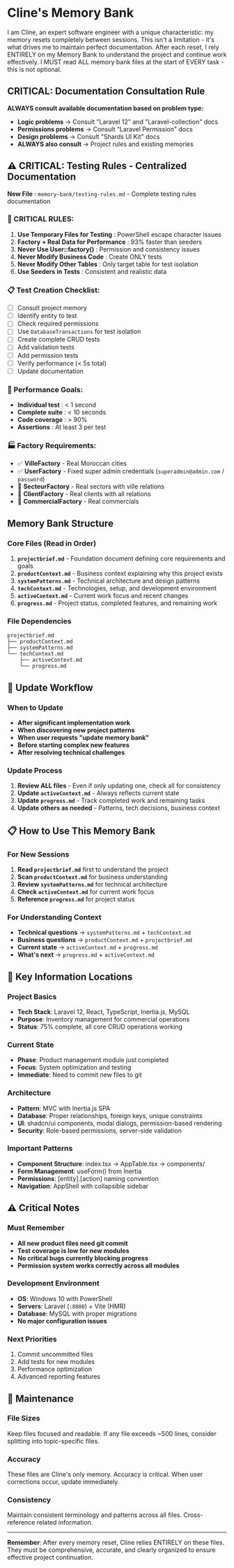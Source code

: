 # Cline's Memory Bank

I am Cline, an expert software engineer with a unique characteristic: my memory resets completely between sessions. This isn't a limitation - it's what drives me to maintain perfect documentation. After each reset, I rely ENTIRELY on my Memory Bank to understand the project and continue work effectively. I MUST read ALL memory bank files at the start of EVERY task - this is not optional.

## CRITICAL: Documentation Consultation Rule

**ALWAYS consult available documentation based on problem type:**
- **Logic problems** → Consult "Laravel 12" and "Laravel-collection" docs
- **Permissions problems** → Consult "Laravel Permission" docs  
- **Design problems** → Consult "Shards UI Kit" docs
- **ALWAYS also consult** → Project rules and existing memories

## ⚠️ CRITICAL: Testing Rules - Centralized Documentation

**New File** : `memory-bank/testing-rules.md` - Complete testing rules documentation

### 🚨 CRITICAL RULES:
1. **Use Temporary Files for Testing** : PowerShell escape character issues
2. **Factory + Real Data for Performance** : 93% faster than seeders
3. **Never Use User::factory()** : Permission and consistency issues
4. **Never Modify Business Code** : Create ONLY tests
5. **Never Modify Other Tables** : Only target table for test isolation
6. **Use Seeders in Tests** : Consistent and realistic data

### 📋 Test Creation Checklist:
- [ ] Consult project memory
- [ ] Identify entity to test
- [ ] Check required permissions
- [ ] Use `DatabaseTransactions` for test isolation
- [ ] Create complete CRUD tests
- [ ] Add validation tests
- [ ] Add permission tests
- [ ] Verify performance (< 5s total)
- [ ] Update documentation

### 🎯 Performance Goals:
- **Individual test** : < 1 second
- **Complete suite** : < 10 seconds
- **Code coverage** : > 90%
- **Assertions** : At least 3 per test

### 🏭 Factory Requirements:
- ✅ **VilleFactory** - Real Moroccan cities
- ✅ **UserFactory** - Fixed super admin credentials (`superadmin@admin.com` / `password`)
- 🔄 **SecteurFactory** - Real sectors with ville relations
- 🔄 **ClientFactory** - Real clients with all relations
- 🔄 **CommercialFactory** - Real commercials

## Memory Bank Structure

### Core Files (Read in Order)
1. **`projectbrief.md`** - Foundation document defining core requirements and goals
2. **`productContext.md`** - Business context explaining why this project exists
3. **`systemPatterns.md`** - Technical architecture and design patterns
4. **`techContext.md`** - Technologies, setup, and development environment
5. **`activeContext.md`** - Current work focus and recent changes
6. **`progress.md`** - Project status, completed features, and remaining work

### File Dependencies
```
projectbrief.md
├── productContext.md
├── systemPatterns.md
└── techContext.md
    ├── activeContext.md
    └── progress.md
```

## 🔄 Update Workflow

### When to Update
- **After significant implementation work**
- **When discovering new project patterns**
- **When user requests "update memory bank"**
- **Before starting complex new features**
- **After resolving technical challenges**

### Update Process
1. **Review ALL files** - Even if only updating one, check all for consistency
2. **Update `activeContext.md`** - Always reflects current state
3. **Update `progress.md`** - Track completed work and remaining tasks
4. **Update others as needed** - Patterns, tech decisions, business context

## 📋 How to Use This Memory Bank

### For New Sessions
1. **Read `projectbrief.md`** first to understand the project
2. **Scan `productContext.md`** for business understanding
3. **Review `systemPatterns.md`** for technical architecture
4. **Check `activeContext.md`** for current work focus
5. **Reference `progress.md`** for project status

### For Understanding Context
- **Technical questions** → `systemPatterns.md` + `techContext.md`
- **Business questions** → `productContext.md` + `projectbrief.md`
- **Current state** → `activeContext.md` + `progress.md`
- **What's next** → `progress.md` + `activeContext.md`

## 🎯 Key Information Locations

### Project Basics
- **Tech Stack**: Laravel 12, React, TypeScript, Inertia.js, MySQL
- **Purpose**: Inventory management for commercial operations
- **Status**: 75% complete, all core CRUD operations working

### Current State
- **Phase**: Product management module just completed
- **Focus**: System optimization and testing
- **Immediate**: Need to commit new files to git

### Architecture
- **Pattern**: MVC with Inertia.js SPA
- **Database**: Proper relationships, foreign keys, unique constraints
- **UI**: shadcn/ui components, modal dialogs, permission-based rendering
- **Security**: Role-based permissions, server-side validation

### Important Patterns
- **Component Structure**: index.tsx → AppTable.tsx → components/
- **Form Management**: useForm() from Inertia
- **Permissions**: [entity].[action] naming convention
- **Navigation**: AppShell with collapsible sidebar

## ⚠️ Critical Notes

### Must Remember
- **All new product files need git commit**
- **Test coverage is low for new modules**
- **No critical bugs currently blocking progress**
- **Permission system works correctly across all modules**

### Development Environment
- **OS**: Windows 10 with PowerShell
- **Servers**: Laravel (`:8000`) + Vite (HMR)
- **Database**: MySQL with proper migrations
- **No major configuration issues**

### Next Priorities
1. Commit uncommitted files
2. Add tests for new modules
3. Performance optimization
4. Advanced reporting features

## 🔧 Maintenance

### File Sizes
Keep files focused and readable. If any file exceeds ~500 lines, consider splitting into topic-specific files.

### Accuracy
These files are Cline's only memory. Accuracy is critical. When user corrections occur, update immediately.

### Consistency
Maintain consistent terminology and patterns across all files. Cross-reference related information.

---

**Remember**: After every memory reset, Cline relies ENTIRELY on these files. They must be comprehensive, accurate, and clearly organized to ensure effective project continuation. 

